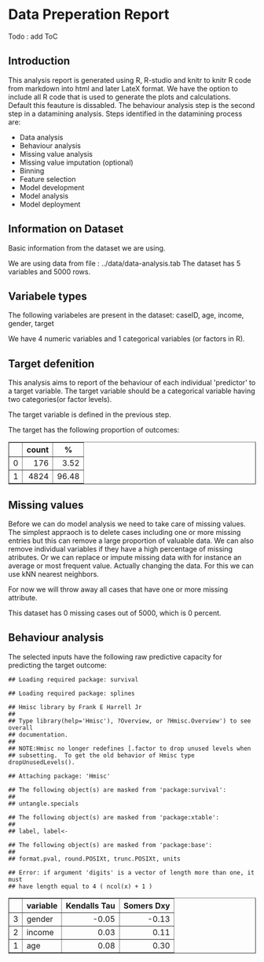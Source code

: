 Data Preperation Report
========================================================

Todo : add ToC

Introduction
------------------------
This analysis report is generated using R, R-studio and knitr to knitr R code from markdown into html and later LateX format. We have the option to include all R code that is used to generate the plots and calculations. Default this feauture is dissabled.
The behaviour analysis step is the second step in a datamining analysis.
Steps identified in the datamining process are: 
* Data analysis 
* Behaviour analysis 
* Missing value analysis 
* Missing value imputation (optional) 
* Binning 
* Feature selection 
* Model development 
* Model analysis 
* Model deployment

Information on Dataset 
------------------------------------
Basic information from the dataset we are using.







We are using data from file : ../data/data-analysis.tab
The dataset has 5 variables and 5000 rows.

Variabele types
-----------------------------


The following variabeles are present in the dataset:
caseID, age, income, gender, target 

We have 4 numeric variables and 1 categorical variables (or factors in R).

Target defenition
-----------------------------
This analysis aims to report of the behaviour of each individual 'predictor' to a target variable. The target variable should be a categorical variable having two categories(or factor levels).  

The target variable is defined in the previous step.

The target has the following proportion of outcomes:

<!-- html table generated in R 2.14.1 by xtable 1.7-1 package -->
<!-- Thu Jun 13 13:30:54 2013 -->
<TABLE border=1>
<TR> <TH>  </TH> <TH> count </TH> <TH> % </TH>  </TR>
  <TR> <TD align="right"> 0 </TD> <TD align="right"> 176 </TD> <TD align="right"> 3.52 </TD> </TR>
  <TR> <TD align="right"> 1 </TD> <TD align="right"> 4824 </TD> <TD align="right"> 96.48 </TD> </TR>
   </TABLE>



Missing values
-------------------------
Before we can do model analysis we need to take care of missing values. The simplest appraoch is to delete cases including one or more missing entries but this can remove a large proportion of valuable data.
We can also remove individual variables if they have a high percentage of missing atributes.
Or we can replace or impute missing data with for instance an average or most frequent value. Actually changing the data. For this we can use kNN nearest neighbors. 

For now we will throw away all cases that have one or more missing attribute.

This dataset has 0 missing cases out of 5000, which is 0 percent.




Behaviour analysis
------------------------------
The selected inputs have the following raw predictive capacity for predicting the target outcome:


```
## Loading required package: survival
```

```
## Loading required package: splines
```

```
## Hmisc library by Frank E Harrell Jr
## 
## Type library(help='Hmisc'), ?Overview, or ?Hmisc.Overview') to see overall
## documentation.
## 
## NOTE:Hmisc no longer redefines [.factor to drop unused levels when
## subsetting.  To get the old behavior of Hmisc type dropUnusedLevels().
```

```
## Attaching package: 'Hmisc'
```

```
## The following object(s) are masked from 'package:survival':
## 
## untangle.specials
```

```
## The following object(s) are masked from 'package:xtable':
## 
## label, label<-
```

```
## The following object(s) are masked from 'package:base':
## 
## format.pval, round.POSIXt, trunc.POSIXt, units
```

```
## Error: if argument 'digits' is a vector of length more than one, it must
## have length equal to 4 ( ncol(x) + 1 )
```

<!-- html table generated in R 2.14.1 by xtable 1.7-1 package -->
<!-- Thu Jun 13 13:30:55 2013 -->
<TABLE border=1>
<TR> <TH>  </TH> <TH> variable </TH> <TH> Kendalls Tau </TH> <TH> Somers Dxy </TH>  </TR>
  <TR> <TD align="right"> 3 </TD> <TD> gender </TD> <TD align="right"> -0.05 </TD> <TD align="right"> -0.13 </TD> </TR>
  <TR> <TD align="right"> 2 </TD> <TD> income </TD> <TD align="right"> 0.03 </TD> <TD align="right"> 0.11 </TD> </TR>
  <TR> <TD align="right"> 1 </TD> <TD> age </TD> <TD align="right"> 0.08 </TD> <TD align="right"> 0.30 </TD> </TR>
   </TABLE>

